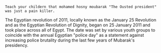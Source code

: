 	Teach your childern that mohamed hosny moubarak "The Ousted president" was just a pain killer.
The Egyptian revolution of 2011, locally known as the January 25 Revolution and as the Egyptian Revolution of Dignity,
began on 25 January 2011 and took place across all of Egypt. The date was set by various youth groups to coincide with
the annual Egyptian "police day" as a statement against increasing police brutality during the last few years of Mubarak's presidency.	